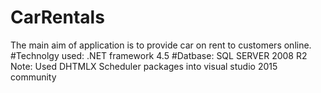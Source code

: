 # CarRentals
The main aim of application is to provide car on rent to customers online.
#Technolgy used: .NET framework 4.5
#Datbase: SQL SERVER 2008 R2
Note: Used DHTMLX Scheduler packages into visual studio 2015 community
